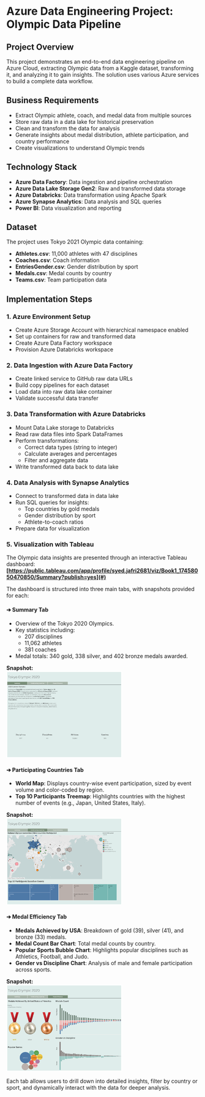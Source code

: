 # Azure Data Engineering Project: Olympic Data Pipeline

## Project Overview
This project demonstrates an end-to-end data engineering pipeline on Azure Cloud, extracting Olympic data from a Kaggle dataset, transforming it, and analyzing it to gain insights. The solution uses various Azure services to build a complete data workflow.



## Business Requirements
- Extract Olympic athlete, coach, and medal data from multiple sources
- Store raw data in a data lake for historical preservation
- Clean and transform the data for analysis
- Generate insights about medal distribution, athlete participation, and country performance
- Create visualizations to understand Olympic trends

## Technology Stack
- **Azure Data Factory**: Data ingestion and pipeline orchestration
- **Azure Data Lake Storage Gen2**: Raw and transformed data storage
- **Azure Databricks**: Data transformation using Apache Spark
- **Azure Synapse Analytics**: Data analysis and SQL queries
- **Power BI**: Data visualization and reporting

## Dataset
The project uses Tokyo 2021 Olympic data containing:
- **Athletes.csv**: 11,000 athletes with 47 disciplines
- **Coaches.csv**: Coach information
- **EntriesGender.csv**: Gender distribution by sport
- **Medals.csv**: Medal counts by country
- **Teams.csv**: Team participation data

## Implementation Steps

### 1. Azure Environment Setup
- Create Azure Storage Account with hierarchical namespace enabled
- Set up containers for raw and transformed data
- Create Azure Data Factory workspace
- Provision Azure Databricks workspace

### 2. Data Ingestion with Azure Data Factory
- Create linked service to GitHub raw data URLs
- Build copy pipelines for each dataset
- Load data into raw data lake container
- Validate successful data transfer

### 3. Data Transformation with Azure Databricks
- Mount Data Lake storage to Databricks
- Read raw data files into Spark DataFrames
- Perform transformations:
  - Correct data types (string to integer)
  - Calculate averages and percentages
  - Filter and aggregate data
- Write transformed data back to data lake

### 4. Data Analysis with Synapse Analytics
- Connect to transformed data in data lake
- Run SQL queries for insights:
  - Top countries by gold medals
  - Gender distribution by sport
  - Athlete-to-coach ratios
- Prepare data for visualization

### 5. Visualization with Tableau

The Olympic data insights are presented through an interactive Tableau dashboard:  
**[https://public.tableau.com/app/profile/syed.jafri2681/viz/Book1_17458050470850/Summary?publish=yes](#)** 

The dashboard is structured into three main tabs, with snapshots provided for each:

#### ➔ Summary Tab
- Overview of the Tokyo 2020 Olympics.
- Key statistics including:
  - 207 disciplines
  - 11,062 athletes
  - 381 coaches
- Medal totals: 340 gold, 338 silver, and 402 bronze medals awarded.

**Snapshot:**  
<img src="./ss/Summary.png" alt="Summary Tab" width="60%">

#### ➔ Participating Countries Tab
- **World Map**: Displays country-wise event participation, sized by event volume and color-coded by region.
- **Top 10 Participants Treemap**: Highlights countries with the highest number of events (e.g., Japan, United States, Italy).

**Snapshot:**  
<img src="./ss/Participating%20Country.png" alt="Participating Countries Tab" width="60%">

#### ➔ Medal Efficiency Tab
- **Medals Achieved by USA**: Breakdown of gold (39), silver (41), and bronze (33) medals.
- **Medal Count Bar Chart**: Total medal counts by country.
- **Popular Sports Bubble Chart**: Highlights popular disciplines such as Athletics, Football, and Judo.
- **Gender vs Discipline Chart**: Analysis of male and female participation across sports.

**Snapshot:**  
<img src="./ss/Medals.png" alt="Medal Efficiency Tab" width="60%">

Each tab allows users to drill down into detailed insights, filter by country or sport, and dynamically interact with the data for deeper analysis.


